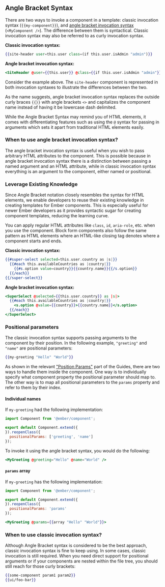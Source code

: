 ## Angle Bracket Syntax

There are two ways to invoke a component in a template: classic invocation syntax (`{{my-component}}`), and [angle bracket invocation syntax](https://github.com/emberjs/rfcs/blob/master/text/0311-angle-bracket-invocation.md) (`<MyComponent />`).
The difference between them is syntactical.
Classic invocation syntax may also be referred to as curly invocation syntax.

**Classic invocation syntax:**
```handlebars
{{site-header user=this.user class=(if this.user.isAdmin "admin")}}
```

**Angle bracket invocation syntax:**
```handlebars
<SiteHeader @user={{this.user}} @class={{if this.user.isAdmin "admin"}} />
```

Consider the example above.
The `site-header` component is represented in both invocation syntaxes to illustrate the differences between the two.

As the name suggests, angle bracket invocation syntax replaces the outside curly braces `{{}}` with angle brackets `<>` and capitalizes the component name instead of having it be lowercase dash delimited.

While the Angle Bracket Syntax may remind you of HTML elements, it comes with differentiating features such as using the `@` syntax for passing in arguments which sets it apart from traditional HTML elements easily.

### When to use angle bracket invocation syntax?

The angle bracket invocation syntax is useful when you wish to pass arbitrary HTML attributes to the component.
This is possible because in angle bracket invocation syntax there is a distinction between passing a named argument and an HTML attribute,
while in classic invocation syntax everything is an argument to the component, either named or positional.

### Leverage Existing Knowledge

Since Angle Bracket notation closely resembles the syntax for HTML elements, we enable developers to reuse their existing knowledge in creating templates for Ember components. This is especially useful for newer Ember developers as it provides syntactic sugar for creating component templates, reducing the learning curve.

You can apply regular HTML attributes like `class`, `id`, `aria-role`, etc. when you use the component.
Block form components also follow the same pattern as HTML elements where an HTML-like closing tag denotes where a component starts and ends.

**Classic invocation syntax:**
```handlebars
{{#super-select selected=this.user.country as |s|}}
  {{#each this.availableCountries as |country|}}
    {{#s.option value=country}}{{country.name}}{{/s.option}}
  {{/each}}
{{/super-select}}
```

**Angle bracket invocation syntax:**
```handlebars
<SuperSelect @selected={{this.user.country}} as |s|>
  {{#each this.availableCountries as |country|}}
    <s.option @value={{country}}>{{country.name}}</s.option>
  {{/each}}
</SuperSelect>
```

### Positional parameters

The classic invocation syntax supports passing arguments to the component by their position.
In the following example, `"greeting"` and `"name"` are positional parameters:

```handlebars
{{my-greeting "Hello" "World"}}
```

As shown in the relevant ["Position Params"](../../components/passing-properties-to-a-component/#toc_positional-params) part of the Guides,
there are two ways to handle them inside the component.
One way is to individually specify what component property the positional parameter should map to.
The other way is to map all positional parameters to the `params` property and refer to them by their index.

#### Individual names

If `my-greeting` had the following implementation:

```javascript {data-filename="app/components/my-greeting.js"}
import Component from '@ember/component';

export default Component.extend({
}).reopenClass({
  positionalParams: ['greeting', 'name']
});
```

To invoke it using the angle bracket syntax, you would do the following:

```handlebars
<MyGreeting @greeting="Hello" @name="World" />
```

#### `params` array

If `my-greeting` has the following implementation:

```javascript {data-filename="app/components/my-greeting.js"}
import Component from '@ember/component';

export default Component.extend({
}).reopenClass({
  positionalParams: 'params'
});
```

```handlebars
<MyGreeting @params={{array "Hello" "World"}}>
```

### When to use classic invocation syntax?

Although Angle Bracket syntax is considered to be the best approach, classic invocation syntax is fine to keep using.
In some cases, classic invocation is still required. 
When you need direct support for positional arguments or if your components are nested within the file tree, you should still reach for those curly brackets:

```handlebars
{{some-component param1 param2}}
{{ui/foo-bar}}
```

<!-- eof - needed for pages that end in a code block  -->
